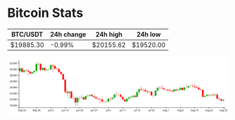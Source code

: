 # Bitcoin Stats

BTC/USDT|24h change|24h high|24h low|
|---|---|---|---|
|$19885.30|-0.99%|$20155.62|$19520.00|

<img src="./chart.svg">
